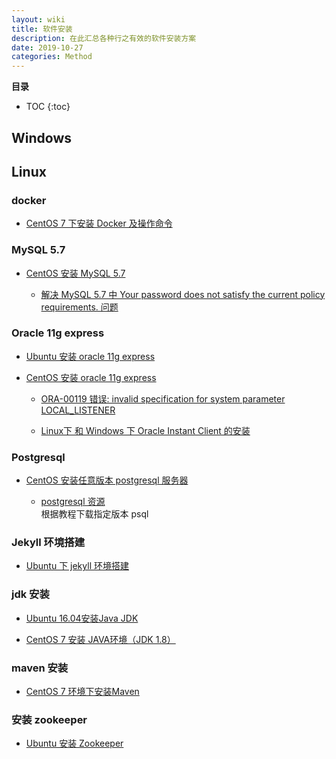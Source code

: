 ```yaml
---
layout: wiki
title: 软件安装
description: 在此汇总各种行之有效的软件安装方案
date: 2019-10-27
categories: Method
---
```


**目录**

* TOC
{:toc}

## Windows

## Linux

### docker

* [CentOS 7 下安装 Docker 及操作命令](https://www.linuxidc.com/Linux/2019-05/158742.html)

### MySQL 5.7

* [CentOS 安装 MySQL 5.7](https://www.jianshu.com/p/7cccdaa2d177)

    * [解决 MySQL 5.7 中 Your password does not satisfy the current policy requirements. 问题](https://blog.csdn.net/maxsky/article/details/51171474)

### Oracle 11g express

* [Ubuntu 安装 oracle 11g express](http://www.169it.com/tech-oracle/article-6404098922522300004.html)

* [CentOS 安装 oracle 11g express](https://www.linuxidc.com/Linux/2018-07/153066.htm)

    * [ORA-00119 错误: invalid specification for system parameter LOCAL_LISTENER](https://blog.csdn.net/hj419460467/article/details/50829569)

    * [Linux下 和 Windows 下 Oracle Instant Client 的安装](https://blog.csdn.net/zklth/article/details/7190035)

### Postgresql

* [CentOS 安装任意版本 postgresql 服务器](https://www.jianshu.com/p/4da8b0405799)

    * [postgresql 资源](https://download.postgresql.org/)  
    根据教程下载指定版本 psql

### Jekyll 环境搭建

* [Ubuntu 下 jekyll 环境搭建](https://zoharyip.club/wiki/note-jekyll-env-set-up/)

### jdk 安装

* [Ubuntu 16.04安装Java JDK](http://topspeedsnail.com/ubuntu16-install-java-jdk/)

* [CentOS 7 安装 JAVA环境（JDK 1.8）](https://www.cnblogs.com/stulzq/p/9286878.html)

### maven 安装

* [CentOS 7 环境下安装Maven](https://blog.csdn.net/myNameIssls/article/details/54140176)

### 安装 zookeeper

* [Ubuntu 安装 Zookeeper](https://www.jianshu.com/p/0a917a12ec78)